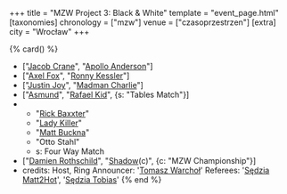 +++
title = "MZW Project 3: Black & White"
template = "event_page.html"
[taxonomies]
chronology = ["mzw"]
venue = ["czasoprzestrzen"]
[extra]
city = "Wrocław"
+++

{% card() %}
- ["[Jacob Crane](@/w/jacob-crane.md)", "[Apollo Anderson](@/w/apollo-anderson.md)"]
- ["[Axel Fox](@/w/axel-fox.md)", "[Ronny Kessler](@/w/ronny-kessler.md)"]
- ["[Justin Joy](@/w/justin-joy.md)", "[Madman Charlie](@/w/madman-charlie.md)"]
- ["[Asmund](@/w/asmund.md)", "[Rafael Kid](@/w/rafael-kid.md)", {s: "Tables Match"}]
- - "[Rick Baxxter](@/w/rick-baxxter.md)"
  - "[Lady Killer](@/w/boro.md)"
  - "[Matt Buckna](@/w/matt-buckna.md)"
  - "Otto Stahl"
  - s: Four Way Match
- ["[Damien Rothschild](@/w/damien-rothschild.md)", "[Shadow](@/w/shadow.md)(c)",
  {c: "MZW Championship"}]
- credits:
    Host, Ring Announcer: '[Tomasz Warchoł](@/w/tomasz-warchol.md)'
    Referees: '[Sędzia Matt2Hot](@/w/sedzia-matt2hot.md)', '[Sędzia Tobias](@/w/sedzia-tobias.md)'
{% end %}
